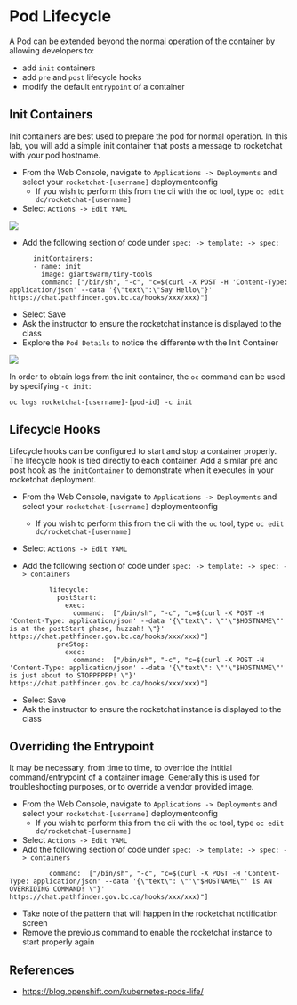 # Pod Lifecycle
A Pod can be extended beyond the normal operation of the container by allowing developers to: 
- add `init` containers
- add `pre` and `post` lifecycle hooks
- modify the default `entrypoint` of a container

## Init Containers
Init containers are best used to prepare the pod for normal operation. In this lab, you will add a simple init container that posts a message to rocketchat with your pod hostname.

- From the Web Console, navigate to `Applications -> Deployments` and select your `rocketchat-[username]` deploymentconfig
    - If you wish to perform this from the cli with the `oc` tool, type `oc edit dc/rocketchat-[username]`
- Select `Actions -> Edit YAML`

![](../assets/12_pod_lifecycle_01.png)

- Add the following section of code under `spec: -> template: -> spec:`

```
      initContainers:
      - name: init
        image: giantswarm/tiny-tools
        command: ["/bin/sh", "-c", "c=$(curl -X POST -H 'Content-Type: application/json' --data '{\"text\":\"Say Hello\"}' https://chat.pathfinder.gov.bc.ca/hooks/xxx/xxx)"]
```

- Select Save
- Ask the instructor to ensure the rocketchat instance is displayed to the class
- Explore the `Pod Details` to notice the differente with the Init Container 

![](../assets/12_pod_lifecycle_02.png)

In order to obtain logs from the init container, the `oc` command can be used by specifying `-c init`: 

```
oc logs rocketchat-[username]-[pod-id] -c init
```

## Lifecycle Hooks
Lifecycle hooks can be configured to start and stop a container properly. The lifecycle hook is tied directly to each container. Add a similar pre and post hook as the `initContainer` to demonstrate when it executes in your rocketchat deployment. 

- From the Web Console, navigate to `Applications -> Deployments` and select your `rocketchat-[username]` deploymentconfig
    - If you wish to perform this from the cli with the `oc` tool, type `oc edit dc/rocketchat-[username]`
- Select `Actions -> Edit YAML`

- Add the following section of code under `spec: -> template: -> spec: -> containers`

```
          lifecycle:
            postStart:
              exec:
                command:  ["/bin/sh", "-c", "c=$(curl -X POST -H 'Content-Type: application/json' --data '{\"text\": \"'\"$HOSTNAME\"' is at the postStart phase, huzzah! \"}' https://chat.pathfinder.gov.bc.ca/hooks/xxx/xxx)"]
            preStop:
              exec:
                command:  ["/bin/sh", "-c", "c=$(curl -X POST -H 'Content-Type: application/json' --data '{\"text\": \"'\"$HOSTNAME\"' is just about to STOPPPPPP! \"}' https://chat.pathfinder.gov.bc.ca/hooks/xxx/xxx)"]
```

- Select Save
- Ask the instructor to ensure the rocketchat instance is displayed to the class



## Overriding the Entrypoint 
It may be necessary, from time to time, to override the intitial command/entrypoint of a container image. Generally this is used for troubleshooting purposes, or to override a vendor provided image. 


- From the Web Console, navigate to `Applications -> Deployments` and select your `rocketchat-[username]` deploymentconfig
    - If you wish to perform this from the cli with the `oc` tool, type `oc edit dc/rocketchat-[username]`
- Select `Actions -> Edit YAML`
- Add the following section of code under `spec: -> template: -> spec: -> containers`

```
          command:  ["/bin/sh", "-c", "c=$(curl -X POST -H 'Content-Type: application/json' --data '{\"text\": \"'\"$HOSTNAME\"' is AN OVERRIDING COMMAND! \"}' https://chat.pathfinder.gov.bc.ca/hooks/xxx/xxx)"]
```
- Take note of the pattern that will happen in the rocketchat notification screen
- Remove the previous command to enable the rocketchat instance to start properly again

## References
- https://blog.openshift.com/kubernetes-pods-life/

